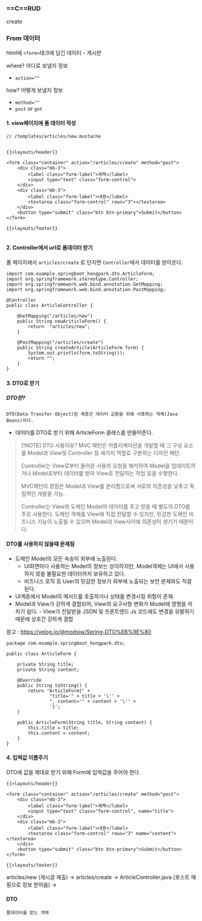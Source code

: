 ### ==C==RUD
create

### From 데이터

html에 `<form>`태크에 담긴 데이터  - 게시판

where? 어디로 보낼지 정보
- `action=""`

how? 어떻게 보낼지 정보
- `method=""`
- `post` or `get`

#### 1. view페이지에 폼 데이터 작성
```
// /templates/articles/new.mustache


{{>layouts/header}}

<form class="container" action="/articles/create" method="post">
    <div class="mb-3">
        <label class="form-label">제목</label>
        <input type="text" class="form-control">
    </div>
    <div class="mb-3">
        <label class="form-label">내용</label>
        <textarea class="form-control" rows="3"></textarea>
    </div>
    <button type="submit" class="btn btn-primary">Submit</button>
</form>

{{>layouts/footer}}
  
```

#### 2. Controller에서 url로 폼데이터 받기


폼 페이지에서 `articles/create` 로 던지면 `Controller`에서 데이터를 받아온다.
```
import com.example.springboot_hongpark.dto.ArticleForm;
import org.springframework.stereotype.Controller;
import org.springframework.web.bind.annotation.GetMapping;
import org.springframework.web.bind.annotation.PostMapping;

@Controller
public class ArticleController {

    @GetMapping("/articles/new")
    public String newAriticleForm() {
        return  "articles/new";
    }

    @PostMapping("/articles/create")
    public String createArticle(ArticleForm form) {
        System.out.println(form.toString());
        return "";
    }
}
```

#### 3. DTO로 받기

##### DTO란?
	DTO(Data Transfer Object)란 계층간 데이터 교환을 위해 사용하는 객체(Java Beans)이다.

- 데이터를 DTO로 받기 위해 ArticleForm 클래스를 만들어준다.



> [!NOTE] DTO 사용이유?
>  MVC 패턴은 어플리케이션을 개발할 때 그 구성 요소를 Model과 View및 Controller 등 세가지 역할로 구분하는 디자인 패턴. 
>  
>Controller는 View로부터 들어온 사용자 요청을 해석하여 Model을 업데이트하거나 Model로부터 데이터를 받아 View로 전달하는 작업 등을 수행한다. 
>
>MVC패턴의 장점은 Model과 View를 분리함으로써 서로의 의존성을 낮추고 독립적인 개발을 가능.
>
>Controller는 View와 도메인 Model의 데이터를 주고 받을 때 별도의 DTO를 주로 사용한다. 도메인 객체를 View에 직접 전달할 수 있지만, 민감한 도메인 비즈니스 기능이 노출될 수 있으며 Model과 View사이에 의존성이 생기기 때문이다.

#### DTO를 사용하지 않을때 문제점

- 도메인 Model의 모든 속송이 외부에 노출된다.
    - UI화면마다 사용하는 Model의 정보는 상이하지만, Model객체는 UI에서 사용하지 않을 불필요한 데이터까지 보유하고 있다.
    - 비즈니스 로직 등 User의 민감한 정보가 외부에 노출되는 보안 문제와도 직결된다.
- UI계층에서 Model의 메서드를 호출하거나 상태를 변경시킬 위험이 존재.
- Model과 View가 강하게 결합되어, View의 요구사항 변화가 Model에 영향을 끼치기 쉽다.
	- View가 전달받을 JSON 및 프론트엔드 Js 코드에도 변경을 유발하기 때문에 상호간 강하게 결합

참고 : https://velog.io/@modsiw/Spring-DTO%EB%9E%80


```
package com.example.springboot_hongpark.dto;

public class ArticleForm {

    private String title;
    private String content;

    @Override
    public String toString() {
        return "ArticleForm{" +
                "title='" + title + '\'' +
                ", content='" + content + '\'' +
                '}';
    }

    public ArticleForm(String title, String content) {
        this.title = title;
        this.content = content;
    }
}
```


#### 4. 입력값 이름주기

DTO에 값을 제대로 받기 위해 Form에 입력값을 주어야 한다.


```
{{>layouts/header}}

<form class="container" action="/articles/create" method="post">
    <div class="mb-3">
        <label class="form-label">제목</label>
        <input type="text" class="form-control", name="title">
    </div>
    <div class="mb-3">
        <label class="form-label">내용</label>
        <textarea class="form-control" rows="3" name="content"></textarea>
    </div>
    <button type="submit" class="btn btn-primary">Submit</button>
</form>

{{>layouts/footer}}
```


articles/new (게시글 제출) -> articles/create -> ArticleController.java (포스트 매핑으로 정보 받아옴) -> 

#### DTO 
	폼데이터를 받는 객체

